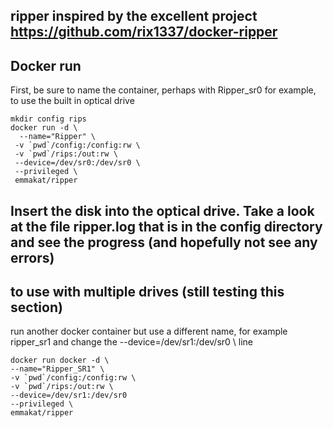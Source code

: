 ## ripper  inspired by the excellent project https://github.com/rix1337/docker-ripper
## Docker run
First, be sure to name the container, perhaps with Ripper_sr0 for example, to use the built in optical drive

```
mkdir config rips
docker run -d \
  --name="Ripper" \
 -v `pwd`/config:/config:rw \ 
 -v `pwd`/rips:/out:rw \ 
 --device=/dev/sr0:/dev/sr0 \ 
 --privileged \ 
 emmakat/ripper
```
## Insert the disk into the optical drive. Take a look at the file ripper.log that is in the config directory and see the progress (and hopefully not see any errors)

  ## to use with multiple drives (still testing this section)
  run another docker container but use a different name, for example ripper_sr1 and change the --device=/dev/sr1:/dev/sr0 \ line
  
  ```
docker run docker -d \
--name="Ripper_SR1" \ 
-v `pwd`/config:/config:rw \
-v `pwd`/rips:/out:rw \
--device=/dev/sr1:/dev/sr0 
--privileged \
emmakat/ripper
```
